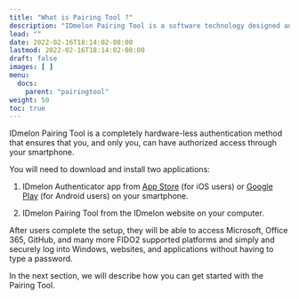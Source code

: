 ```yaml
---
title: "What is Pairing Tool ?"
description: "IDmelon Pairing Tool is a software technology designed and developed by IDmelon Technologies Inc. to let users pair their smartphones with their PCs and use their smartphones as a security key. It is really best suited for environments with single-user PCs so that users can enjoy the passwordless login experiance with a single touch on a push notification on their smartphones."
lead: ""
date: 2022-02-16T18:14:02-08:00
lastmod: 2022-02-16T18:14:02-08:00
draft: false
images: [ ]
menu:
  docs:
    parent: "pairingtool"
weight: 50
toc: true
---
```


IDmelon Pairing Tool is a completely hardware-less authentication method that ensures that you, and only you, can have
authorized access through your smartphone.

You will need to download and install two applications:

1. IDmelon Authenticator app from [App Store](https://apps.apple.com/ca/app/idmelon/id1511376376) (for iOS users)
   or [Google Play](https://play.google.com/store/apps/details?id=com.vancosys.authenticator.business&pli=1) (for
   Android users) on your smartphone.

2. IDmelon Pairing Tool from the IDmelon website on your computer.

After users complete the setup, they will be able to access Microsoft, Office 365, GitHub, and many more FIDO2 supported
platforms and simply and securely log into Windows, websites, and applications without having to type a password.

In the next section, we will describe how you can get started with the Pairing Tool.
